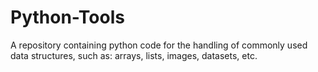 # Python-Tools
A repository containing python code for the handling of commonly used data structures, such as: arrays, lists, images, datasets, etc.
